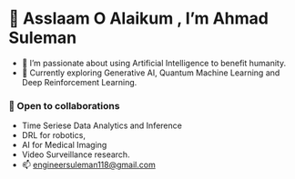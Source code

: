 # 🤝 Asslaam O Alaikum , I’m Ahmad Suleman
- 👀 I’m passionate about using Artificial Intelligence to benefit humanity.
- 🌱 Currently exploring Generative AI, Quantum Machine Learning and Deep Reinforcement Learning.
### 💞️ Open to collaborations
  -   Time Seriese Data Analytics and Inference
  -   DRL for robotics,
  -   AI for Medical Imaging 
  -   Video Surveillance research.
- 📫 engineersuleman118@gmail.com

<!---
eagle-Ji/eagle-Ji is a ✨ special ✨ repository because its `README.md` (this file) appears on your GitHub profile.
You can click the Preview link to take a look at your changes.
--->
